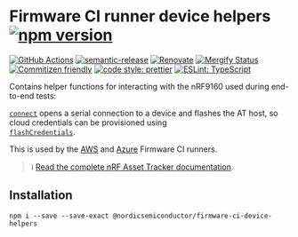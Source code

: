 # Firmware CI runner device helpers [![npm version](https://img.shields.io/npm/v/@nordicsemiconductor/firmware-ci-device-helpers.svg)](https://www.npmjs.com/package/@nordicsemiconductor/firmware-ci-device-helpers)

[![GitHub Actions](https://github.com/NordicSemiconductor/cloud-firmware-ci-device-helpers-js/workflows/Test%20and%20Release/badge.svg)](https://github.com/NordicSemiconductor/cloud-firmware-ci-device-helpers-js/actions)
[![semantic-release](https://img.shields.io/badge/%20%20%F0%9F%93%A6%F0%9F%9A%80-semantic--release-e10079.svg)](https://github.com/semantic-release/semantic-release)
[![Renovate](https://img.shields.io/badge/renovate-enabled-brightgreen.svg)](https://renovatebot.com)
[![Mergify Status](https://img.shields.io/endpoint.svg?url=https://gh.mergify.io/badges/NordicSemiconductor/cloud-firmware-ci-device-helpers-js)](https://mergify.io)
[![Commitizen friendly](https://img.shields.io/badge/commitizen-friendly-brightgreen.svg)](http://commitizen.github.io/cz-cli/)
[![code style: prettier](https://img.shields.io/badge/code_style-prettier-ff69b4.svg)](https://github.com/prettier/prettier/)
[![ESLint: TypeScript](https://img.shields.io/badge/ESLint-TypeScript-blue.svg)](https://github.com/typescript-eslint/typescript-eslint)

Contains helper functions for interacting with the nRF9160 used during
end-to-end tests:

[`connect`](./device/connect.ts) opens a serial connection to a device and
flashes the AT host, so cloud credentials can be provisioned using  
[`flashCredentials`](./device/flashCredentials.ts).

This is used by the
[AWS](https://github.com/NordicSemiconductor/cloud-aws-firmware-ci-runner-js)
and
[Azure](https://github.com/NordicSemiconductor/cloud-azure-firmware-ci-runner-js)
Firmware CI runners.

> :information_source:
> [Read the complete nRF Asset Tracker documentation](https://nordicsemiconductor.github.io/asset-tracker-cloud-docs/).

## Installation

    npm i --save --save-exact @nordicsemiconductor/firmware-ci-device-helpers
